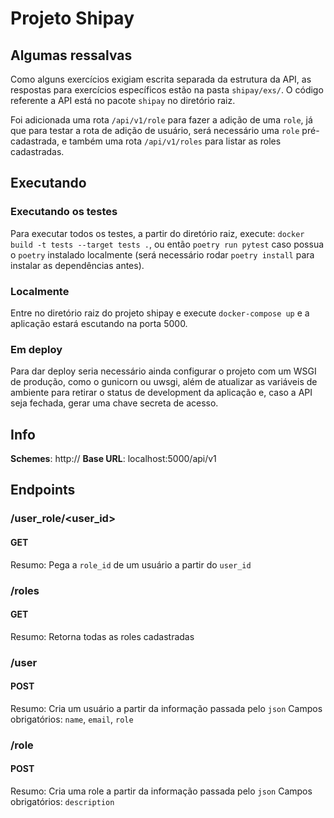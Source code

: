 # Projeto Shipay
## Algumas ressalvas
Como alguns exercícios exigiam escrita separada da estrutura da API, as respostas para exercícios específicos estão na pasta `shipay/exs/`. O código referente a API está no pacote `shipay` no diretório raiz.

Foi adicionada uma rota `/api/v1/role` para fazer a adição de uma `role`, já que para testar a rota de adição de usuário, será necessário uma `role` pré-cadastrada, e também uma rota `/api/v1/roles` para listar as roles cadastradas.

## Executando

### Executando os testes
Para executar todos os testes, a partir do diretório raiz, execute: `docker build -t tests --target tests .`, ou então `poetry run pytest` caso possua o `poetry` instalado localmente (será necessário rodar `poetry install` para instalar as dependências antes).

### Localmente
Entre no diretório raiz do projeto shipay e execute `docker-compose up` e a aplicação estará escutando na porta 5000.

### Em deploy
Para dar deploy seria necessário ainda configurar o projeto com um WSGI de produção, como o gunicorn ou uwsgi, além de atualizar as variáveis de ambiente para retirar o status de development da aplicação e, caso a API seja fechada, gerar uma chave secreta de acesso.

## Info
**Schemes**: http://
**Base URL**: localhost:5000/api/v1

## Endpoints
### /user_role/<user_id>
#### GET
Resumo: Pega a `role_id` de um usuário a partir do `user_id`

### /roles
#### GET
Resumo: Retorna todas as roles cadastradas

### /user
#### POST
Resumo: Cria um usuário a partir da informação passada pelo `json`
Campos obrigatórios:
    `name`, `email`, `role`

### /role
#### POST
Resumo: Cria uma role a partir da informação passada pelo `json`
Campos obrigatórios:
    `description`
